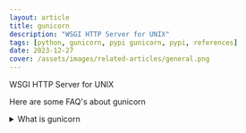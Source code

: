 ```yaml
---
layout: article
title: gunicorn
description: "WSGI HTTP Server for UNIX"
tags: [python, gunicorn, pypi gunicorn, pypi, references]
date: 2023-12-27
cover: /assets/images/related-articles/general.png
---
```


WSGI HTTP Server for UNIX

Here are some FAQ's about gunicorn
<details>
<summary>What is gunicorn</summary>
WSGI HTTP Server for UNIX
</details>
